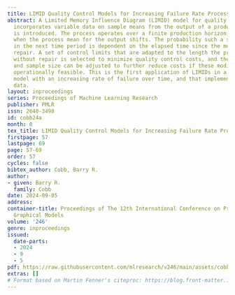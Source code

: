 ```yaml
---
title: LIMID Quality Control Models for Increasing Failure Rate Processes
abstract: A Limited Memory Influence Diagram (LIMID) model for quality control that
  incorporates variable data on sample means from the output of a production process
  is introduced. The process operates over a finite production horizon and is out-of-control
  when the process mean for the output shifts. The probability such a shift occurs
  in the next time period is dependent on the elapsed time since the most recent process
  repair. A set of control limits that are adapted to the length the process has run
  without repair is selected to minimize quality control costs, and the sampling interval
  and sample size can be adjusted to further reduce costs if these modifications are
  operationally feasible. This is the first application of LIMIDs in a quality control
  model with an increasing rate of failure over time, and that implements variable
  data.
layout: inproceedings
series: Proceedings of Machine Learning Research
publisher: PMLR
issn: 2640-3498
id: cobb24a
month: 0
tex_title: LIMID Quality Control Models for Increasing Failure Rate Processes
firstpage: 57
lastpage: 69
page: 57-69
order: 57
cycles: false
bibtex_author: Cobb, Barry R.
author:
- given: Barry R.
  family: Cobb
date: 2024-09-05
address:
container-title: Proceedings of The 12th International Conference on Probabilistic
  Graphical Models
volume: '246'
genre: inproceedings
issued:
  date-parts:
  - 2024
  - 9
  - 5
pdf: https://raw.githubusercontent.com/mlresearch/v246/main/assets/cobb24a/cobb24a.pdf
extras: []
# Format based on Martin Fenner's citeproc: https://blog.front-matter.io/posts/citeproc-yaml-for-bibliographies/
---
```

